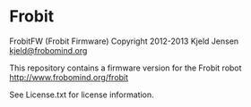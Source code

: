 Frobit
======

FrobitFW (Frobit Firmware)
Copyright 2012-2013 Kjeld Jensen <kjeld@frobomind.org>

This repository contains a firmware version for the Frobit robot
http://www.frobomind.org/frobit 

See License.txt for license information.

